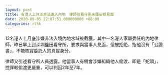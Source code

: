 ```yaml
---
layout: post
title: 有港人上月涉非法進入內地　律師往看守所未獲安排見面
date: 2020-09-05 22:07:51.000000000 +08:00
categories: rthk
---
```


12名港人上月底涉嫌非法入境內地水域被截獲，其中一名港人家屬委託的內地律師，昨日早上到深圳鹽田看守所，要求與當事人見面，但被拒絶，指他沒有「公證書」，不能核實委託人的真實身分。

律師又引述看守所人員透露，他當事人有機會涉嫌組織他人偷渡、即是「蛇頭」，控罪較偷渡更嚴重，可以判囚2年至7年。
